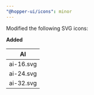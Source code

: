 ```yaml
---
"@hopper-ui/icons": minor
---
```


Modified the following SVG icons:

**Added**

| AI                                  |
| ----------------------------------- |
| ai-16.svg                           |
| ai-24.svg                           |
| ai-32.svg                           |
